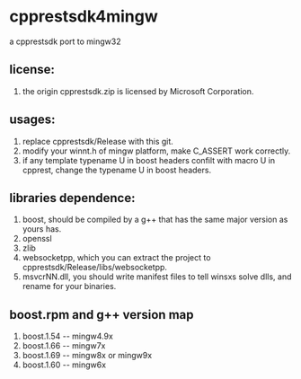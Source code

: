 # cpprestsdk4mingw
a cpprestsdk port to mingw32
## license:
1. the origin cpprestsdk.zip is licensed by Microsoft Corporation.
## usages:
1. replace cpprestsdk/Release with this git.
2. modify your winnt.h of mingw platform, make C_ASSERT work correctly.
3. if any template typename U in boost headers confilt with macro U in cpprest, change the typename U in boost headers.
## libraries dependence:
1. boost, should be compiled by a g++ that has the same major version as yours has.
2. openssl
3. zlib
4. websocketpp, which you can extract the project to cpprestsdk/Release/libs/websocketpp.
5. msvcrNN.dll, you should write manifest files to tell winsxs solve dlls, and rename for your binaries.
## boost.rpm and g++ version map
1. boost.1.54 -- mingw4.9x
2. boost.1.66 -- mingw7x
3. boost.1.69 -- mingw8x or mingw9x
4. boost.1.60 -- mingw6x
